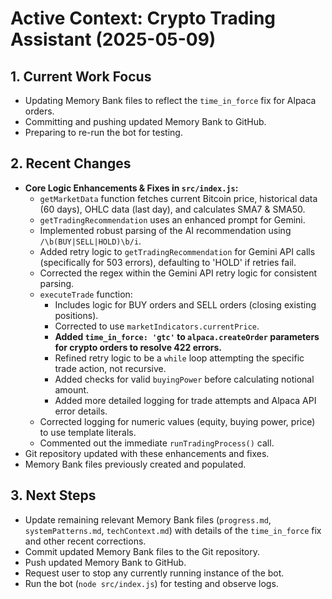 # Active Context: Crypto Trading Assistant (2025-05-09)

## 1. Current Work Focus

- Updating Memory Bank files to reflect the `time_in_force` fix for Alpaca orders.
- Committing and pushing updated Memory Bank to GitHub.
- Preparing to re-run the bot for testing.

## 2. Recent Changes

- **Core Logic Enhancements & Fixes in `src/index.js`:**
    - `getMarketData` function fetches current Bitcoin price, historical data (60 days), OHLC data (last day), and calculates SMA7 & SMA50.
    - `getTradingRecommendation` uses an enhanced prompt for Gemini.
    - Implemented robust parsing of the AI recommendation using `/\b(BUY|SELL|HOLD)\b/i`.
    - Added retry logic to `getTradingRecommendation` for Gemini API calls (specifically for 503 errors), defaulting to 'HOLD' if retries fail.
    - Corrected the regex within the Gemini API retry logic for consistent parsing.
    - `executeTrade` function:
        - Includes logic for BUY orders and SELL orders (closing existing positions).
        - Corrected to use `marketIndicators.currentPrice`.
        - **Added `time_in_force: 'gtc'` to `alpaca.createOrder` parameters for crypto orders to resolve 422 errors.**
        - Refined retry logic to be a `while` loop attempting the specific trade action, not recursive.
        - Added checks for valid `buyingPower` before calculating notional amount.
        - Added more detailed logging for trade attempts and Alpaca API error details.
    - Corrected logging for numeric values (equity, buying power, price) to use template literals.
    - Commented out the immediate `runTradingProcess()` call.
- Git repository updated with these enhancements and fixes.
- Memory Bank files previously created and populated.

## 3. Next Steps

- Update remaining relevant Memory Bank files (`progress.md`, `systemPatterns.md`, `techContext.md`) with details of the `time_in_force` fix and other recent corrections.
- Commit updated Memory Bank files to the Git repository.
- Push updated Memory Bank to GitHub.
- Request user to stop any currently running instance of the bot.
- Run the bot (`node src/index.js`) for testing and observe logs.
